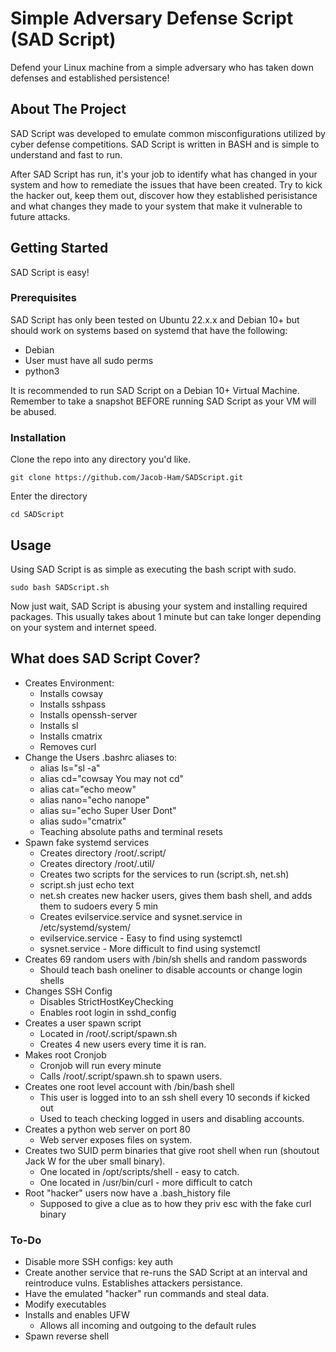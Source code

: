 # Simple Adversary Defense Script (SAD Script)

Defend your Linux machine from a simple adversary who has taken down defenses and established persistence!

## About The Project 

SAD Script was developed to emulate common misconfigurations utilized by cyber defense competitions. SAD Script is written in BASH and is simple to understand and fast to run.

After SAD Script has run, it's your job to identify what has changed in your system and how to remediate the issues that have been created. Try to kick the hacker out, keep them out, discover how they established perisistance and what changes they made to your system that make it vulnerable to future attacks.


## Getting Started 

SAD Script is easy!

### Prerequisites

SAD Script has only been tested on Ubuntu 22.x.x and Debian 10+ but should work on systems based on systemd that have the following:
- Debian
- User must have all sudo perms 
- python3

It is recommended to run SAD Script on a Debian 10+ Virtual Machine. Remember to take a snapshot BEFORE running SAD Script as your VM will be abused. 


### Installation 

Clone the repo into any directory you'd like. 
```
git clone https://github.com/Jacob-Ham/SADScript.git
```

Enter the directory
```
cd SADScript
```
## Usage 

Using SAD Script is as simple as executing the bash script with sudo. 

```
sudo bash SADScript.sh
```

Now just wait, SAD Script is abusing your system and installing required packages. This usually takes about 1 minute but can take longer depending on your system and internet speed.

## What does SAD Script Cover? 


-  Creates Environment:
	  - Installs cowsay
	  - Installs sshpass
	  - Installs openssh-server
	  - Installs sl
	  - Installs cmatrix
	  - Removes curl
-  Change the Users .bashrc aliases to:
	- alias ls="sl -a"
	- alias cd="cowsay You may not cd"
	- alias cat="echo meow"
	- alias nano="echo nanope"
	- alias su="echo Super User Dont"
	- alias sudo="cmatrix"
	- Teaching absolute paths and terminal resets
- Spawn fake systemd services 
	- Creates directory /root/.script/
	- Creates directory /root/.util/
	- Creates two scripts for the services to run (script.sh, net.sh)
	- script.sh just echo text
	- net.sh creates new hacker users, gives them bash shell, and adds them to sudoers every 5 min
	- Creates evilservice.service and sysnet.service in /etc/systemd/system/
	- evilservice.service - Easy to find using systemctl 
	- sysnet.service - More difficult to find using systemctl
-  Creates 69 random users with /bin/sh shells and random passwords 
	- Should teach bash oneliner to disable accounts or change login shells
- Changes SSH Config 
	- Disables StrictHostKeyChecking 
	- Enables root login in sshd_config
- Creates a user spawn script 
	- Located in /root/.script/spawn.sh 
	- Creates 4 new users every time it is ran. 
- Makes root Cronjob 
	- Cronjob will run every minute 
	- Calls /root/.script/spawn.sh to spawn users. 
- Creates one root level account with /bin/bash shell
	- This user is logged into to an ssh shell every 10 seconds if kicked out 
	- Used to teach checking logged in users and disabling accounts. 
- Creates a python web server on port 80
	- Web server exposes files on system. 
- Creates two SUID perm binaries that give root shell when run (shoutout Jack W for the uber small binary). 
	- One located in /opt/scripts/shell - easy to catch. 
	- One located in /usr/bin/curl - more difficult to catch
- Root "hacker" users now have a .bash_history file
	- Supposed to give a clue as to how they priv esc with the fake curl binary

### To-Do
- Disable more SSH configs: key auth
- Create another service that re-runs the SAD Script at an interval and reintroduce vulns. Establishes attackers persistance. 
- Have the emulated "hacker" run commands and steal data. 
- Modify executables 
- Installs and enables UFW
	- Allows all incoming and outgoing to the default rules
- Spawn reverse shell 
